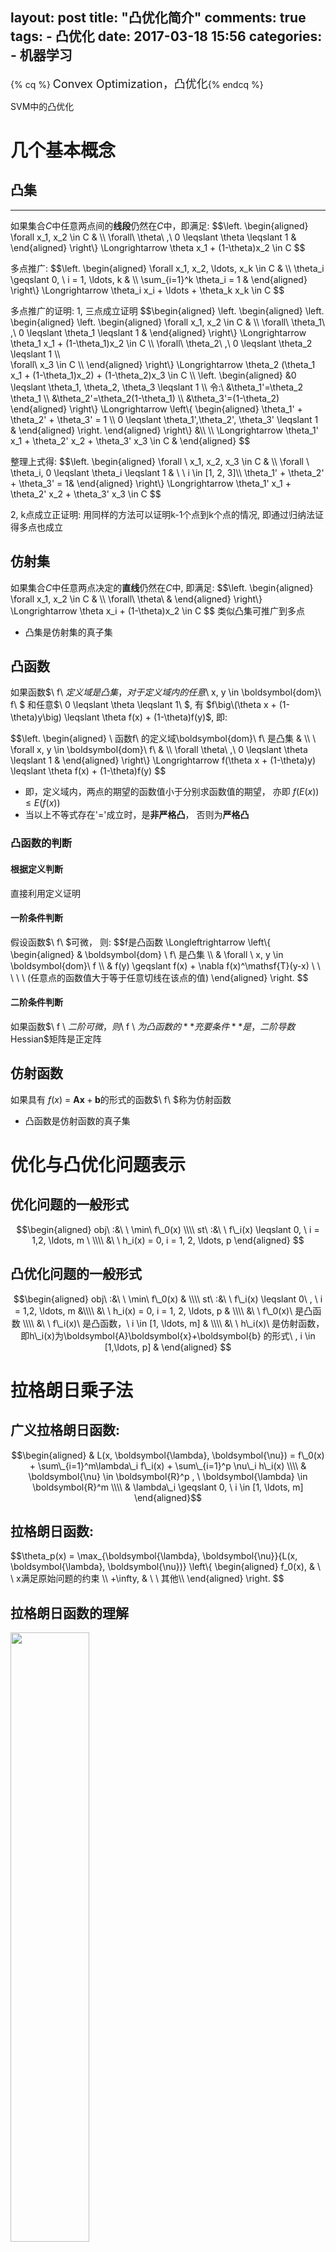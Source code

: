 layout: post
title: "凸优化简介"
comments: true
tags:
	- 凸优化
date: 2017-03-18 15:56
categories:
    - 机器学习
---

{% cq %} <font size=4>Convex Optimization，凸优化</font>{% endcq %}

SVM中的凸优化
<!-- more -->

# 几个基本概念
## 凸集
---

如果集合$C$中任意两点间的**线段**仍然在$C$中，即满足:
$$\\left.
\begin{aligned}
  \forall x\_1, x\_2 \in C &  \\\\
\forall\ \theta\ ,\ 0 \leqslant \theta \leqslant 1 &
\end{aligned}
\\right\\} \Longrightarrow \theta x\_1 + (1-\theta)x\_2 \in C
$$

多点推广:
$$\\left.
\begin{aligned}
  \forall x\_1, x\_2, \ldots, x\_k \in C &  \\\\
  \theta\_i \geqslant 0, \ i = 1, \ldots, k & \\\\
  \sum\_{i=1}^k \theta\_i = 1 &
\end{aligned}
\\right\\} \Longrightarrow \theta_i x\_i + \ldots + \theta_k x\_k \in C
$$

多点推广的证明:
1, 三点成立证明
$$\begin{aligned}
 \\left.
\begin{aligned}
    \\left.
        \begin{aligned}
            \\left.
                \begin{aligned}
                    \forall x\_1, x\_2 \in C &  \\\\
                    \forall\ \theta\_1\ ,\ 0 \leqslant \theta\_1 \leqslant 1 &
                \end{aligned}
            \\right\\} \Longrightarrow \theta\_1 x\_1 + (1-\theta\_1)x\_2 \in C \\\\
            \forall\ \theta\_2\ ,\ 0 \leqslant \theta\_2 \leqslant 1 \\\\\
            \forall\ x\_3 \in C \\\\
        \end{aligned}
    \\right\\} \Longrightarrow \theta\_2 (\theta\_1 x\_1 + (1-\theta\_1)x\_2) + (1-\theta\_2)x\_3 \in C \\\\
   \\left.
        \begin{aligned}
            &0 \leqslant \theta\_1, \theta\_2, \theta\_3 \leqslant 1 \\\\
            令:\ &\theta\_1'=\theta\_2 \theta\_1 \\\\
            &\theta\_2'=\theta\_2(1-\theta\_1) \\\\
            &\theta\_3'=(1-\theta\_2)
        \end{aligned}
    \\right\\} \Longrightarrow \\left\\{
    \begin{aligned}
        \theta\_1' + \theta\_2' + \theta\_3' = 1 \\\\
        0 \leqslant \theta\_1',\theta\_2', \theta\_3' \leqslant 1 &
    \end{aligned}
    \\right.
\end{aligned}
\\right\\} &\\\\
\\\\
\Longrightarrow \theta\_1' x\_1 + \theta\_2' x\_2 + \theta\_3' x\_3 \in C  &
\end{aligned}
$$

整理上式得:
$$\\left.
\begin{aligned}
  \forall \  x\_1, x\_2, x\_3 \in C &  \\\\
  \forall \ \theta\_i, 0 \leqslant \theta\_i \leqslant 1 & \ \ i \in [1, 2, 3]\\\\
  \theta\_1' + \theta\_2' + \theta\_3' = 1&
\end{aligned}
\\right\\} \Longrightarrow \theta_1' x\_1 + \theta_2' x\_2  + \theta_3' x\_3  \in C
$$

2, k点成立正证明:
用同样的方法可以证明k-1个点到k个点的情况, 即通过归纳法证得多点也成立


## 仿射集
如果集合$C$中任意两点决定的**直线**仍然在$C$中, 即满足:
$$\\left.
\begin{aligned}
  \forall x\_1, x\_2 \in C &  \\\\
\forall\ \theta\ &
\end{aligned}
\\right\\} \Longrightarrow \theta x\_i + (1-\theta)x\_2 \in C
$$
类似凸集可推广到多点

- 凸集是仿射集的真子集

## 凸函数
如果函数$\ f\ $定义域是凸集，对于定义域内的任意$\ x, y \in \boldsymbol{dom}\ f\ $ 和任意$\ 0 \leqslant \theta \leqslant 1\ $, 有 $f\big\(\theta x + (1-\theta)y\big) \leqslant \theta f(x) + (1-\theta)f(y)$, 即:

$$\\left.
\begin{aligned}
\ 函数f\ 的定义域\boldsymbol{dom}\ f\ 是凸集 &  \\\\
\ \forall x, y \in \boldsymbol{dom}\ f\  &  \\\\
\forall \theta\ ,\ 0 \leqslant \theta \leqslant 1 &
\end{aligned}
\\right\\} \Longrightarrow f(\theta x + (1-\theta)y) \leqslant \theta f(x) + (1-\theta)f(y)
$$

* 即，定义域内，两点的期望的函数值小于分别求函数值的期望， 亦即$\ f(E(x)) \leqslant E(f(x))$
* 当以上不等式存在'$=$'成立时，是**非严格凸**， 否则为**严格凸**


### 凸函数的判断
#### 根据定义判断
直接利用定义证明

#### 一阶条件判断
假设函数$\ f\ $可微， 则:
$$f是凸函数 \Longleftrightarrow
\\left\\{
\begin{aligned}
& \boldsymbol{dom} \ f\  是凸集 \\\\
& \forall \ x, y \in \boldsymbol{dom}\ f \\\\
& f(y) \geqslant f(x) + \nabla f(x)^\mathsf{T}(y-x)  \ \ \ \ \ (任意点的函数值大于等于任意切线在该点的值)
\end{aligned}
\\right.
$$

#### 二阶条件判断
如果函数$\ f \ $二阶可微， 则$\ f \ $为凸函数的**充要条件**是， 二阶导数$Hessian$矩阵是正定阵

## 仿射函数
如果具有 $f(x)\ =\ \boldsymbol{A}\boldsymbol{x}+\boldsymbol{b}$的形式的函数$\ f\ $称为仿射函数

- 凸函数是仿射函数的真子集

# 优化与凸优化问题表示

## 优化问题的一般形式
$$\begin{aligned}
obj\ :&\ \ \min\ f\_0(x)  \\\\
st\ :&\ \ f\_i(x) \leqslant 0, \ i = 1,2, \ldots, m \  \\\\
&\ \ h_i(x) = 0, i = 1, 2, \ldots, p
\end{aligned}
$$

## 凸优化问题的一般形式
$$\begin{aligned}
obj\ :&\ \ \min\ f\_0(x) & \\\\
st\ :&\ \ f\_i(x) \leqslant 0\ , \ i = 1,2, \ldots, m &\\\\
&\ \ h_i(x) = 0, i = 1, 2, \ldots, p & \\\\
&\ \ f\_0(x)\ 是凸函数 \\\\
&\ \ f\_i(x)\ 是凸函数，\  i \in [1, \ldots, m] & \\\\
&\ \ h\_i(x)\ 是仿射函数， 即h\_i(x)为\boldsymbol{A}\boldsymbol{x}+\boldsymbol{b} 的形式\ , i \in [1,\ldots, p] &
\end{aligned}
$$

# 拉格朗日乘子法
## 广义拉格朗日函数:

$$\begin{aligned}
& L(x, \boldsymbol{\lambda}, \boldsymbol{\nu}) = f\_0(x) + \sum\_{i=1}^m\lambda\_i f\_i(x) + \sum\_{i=1}^p \nu\_i h\_i(x) \\\\
& \boldsymbol{\nu} \in \boldsymbol{R}^p , \  \boldsymbol{\lambda} \in \boldsymbol{R}^m \\\\
& \lambda\_i \geqslant 0, \ i \in [1, \ldots, m]
\end{aligned}$$


## 拉格朗日函数:
$$\theta\_p(x) = \max\_{\boldsymbol{\lambda}, \boldsymbol{\nu}}{L(x, \boldsymbol{\lambda}, \boldsymbol{\nu})}
\\left\\{
\begin{aligned}
 f\_0(x), & \ \  x满足原始问题的约束  \\\\
 +\infty, & \ \ 其他\\\\
\end{aligned}
\\right.
$$

## 拉格朗日函数的理解
<img src="/pic/ml/down/LagrangeMultipliers2D.svg.png" width="50%" height="50%" style="margin: 0 auto"> <center>图1([来自 wikipedia](https://en.wikipedia.org/wiki/Lagrange_multiplier)), $\ f\_0(x)$等高线示与约束条件示意图,蓝色箭头方向为等高线对应值降低的方向,<br>当$g(x, y) - c = 0$时红色线表示等式约束;<br>当$g(x, y) - c \leqslant 0$ 红色线箭头方向为不等式约束成立的方向 </center >


- 等高线:
考虑三维情况, $z=f\_0(x, y)$的情况, 等高面$z = d$与函数$f\_0(x, y)$相交的部分为等高线, 等高线在$(x, y)平面的投影可表示为f\_0(x, y)=d$


### 一个等式的约束问题

如图假设等式约束为 $h\_1(x, y)=g(x, y) - c=0$
拉格朗日函数表示为: $L=f\_(x, y) + \nu h\_1(x, y)$
如果函数$f\_0(x, y)$ 的值域连续
则其等高线投影与g(x, y) -c 相切处取得等式约束条件下的极值, 此时

$$\\left.
\begin{aligned}
    & \\left.
    \begin{aligned}
         f\_0(x, y)与h\_1(x, y)相切\Rightarrow  \nabla_{x, y} f\_0(x,  y) = \nu' (\nabla_{x, y} h\_1(x, y)) \Rightarrow \nabla_{x, y}[f\_0 + \nu(h\_1)] =0 & \\\\
          h\_1(x,y)=0 \Rightarrow \nabla_{\nu}[f\_0 + \nu(h\_1)]  = 0 &
    \end{aligned}
    \\right\\} \\\\
    \\\\
    & \Longrightarrow  \nabla_{x, y, \nu} \big\[f\_0(x) + \nu h\_1(x) \big\]  = 0
    \\\\
    & \Longrightarrow 目标函数f(x,y)在一个等式约束条件下取得最值处的解与L=f\_(x, y) + \nu h\_1(x,y)极值的解等价
\end{aligned}
\right.
$$
- *注*:
$\nu'$ 可以看作是两个等价切线(超平面)的系数, 同分割超平面的等价超平面的系数$k$
$\nu = -\nu'$

### 多个等式约束问题
<img src="/pic/ml/down/600px-As_wiki_lgm_parab.svg.png" width="45%" height="45%" style="margin: 0 auto"><center>图2([来自 wikipedia](https://en.wikipedia.org/wiki/Lagrange_multiplier)), $\ f\_0(x)$等高线， 及含有两个约束条件的情况示意图</center>

极值多个等式约束看作在满足约束条件下集合处， 定义极值处的梯度方向为多个约束加权后得到的梯度和目标函数$f\_0(极点)$处的梯度平行
即极值处满足:
$$\\left.
\begin{aligned}
    & \nabla\_{\boldsymbol{x}} f(x) = \sum\_{i=1}^p \lambda\_i' \nabla_{\boldsymbol{\boldsymbol{x}}}  f\_i(\boldsymbol{x})  \\\\
    & f\_i(x) = 0, \ \ i \in [1,\ldots,  m]
\end{aligned}
\\right\\} \Longrightarrow \nabla\_{\boldsymbol{x}, \boldsymbol{\lambda}} \big\[f\_0(x) + \sum\_{i=1}^p \lambda\_i f\_i(x)\big\] = 0, \ \ \ \ 当\lambda\_i \neq 0时, \ \ i \in [1,\ldots, m]
$$

### 一个不等式等式约束
假设目标函数$\min f\_0(x)$， 有不等式约束$f\_1(x) < 0$
如图1表示， 当不等式约束有效时，须使得目标函数的函数值减小的方向与不等式约束成立的方向相反**且**目标函数与不等式约束的边界相切时取得极值. 即如果约束有效的情况下， 目标函数取得极值时一定在约束的边界处， 问题可以简化为等式约束的情况

边界有效时: 目标函数的函数值减小的方向与不等式约束成立的方向相反
则:
$$\\left.
\begin{aligned}
    f\_0(x)降低方向的梯度为: -\nabla f_0(x)  & \\\\
    f\_1(x) < 0所表示定义域方向梯度方向为: -\nabla f_1(x) & \\\\
    f\_0(x)与f\_1(x)相切，且降低方向的梯度和定义域方向梯度相反 &
\end{aligned}
\\right\\} \Longrightarrow
\\left\\{
\begin{aligned}
    & \nabla f_0(x) = -\lambda \nabla f_1(x) \\\\
    & \lambda > 0
\end{aligned}
\\right.
$$

考虑不等式约束无效的情况， 目标函数降低方向的梯度和定义域方向梯度相同， 即假设不等式约束成立的方向为图1中红色箭头相反的方向， 此时仍然可以有目标函数与不等式约束边界相切， 但是所求$\lambda < 0$， 且此时切点对应的函数值显然不是极值处

另外，只考虑不等式约束时， 不等式自身约束恒成立力时(或着当有多个约束时， 其他约束的定义域为该约束的子集. 即该约束对所有约束的交集无贡献)， 该约束项的乘子可为0.

综上: 考虑约束的有效性综， 不等式约束的朗格朗日乘$\lambda \leqslant 0$， 等号拉格朗日乘子等于0时，代表约束对取得最值时无贡献

### 多个不等式约束
多个不等式约束同多个不等式约束的情况. 其中每个不等式约束的朗格朗日乘子均大于等于0

### 多个等式约束和多个不等式约束的情况
同多个等式约束情况， 取得极值处可看作是在可行域内有效约束内**且**由权值为拉格朗日乘子加权作为梯度平行于原函数的梯度


## 原问题的拉格朗日函数
$$L\_P= \min\_{\boldsymbol{x}}\max\_{\boldsymbol{\lambda}, \boldsymbol{\nu}} {L(\boldsymbol{x}, \boldsymbol{\lambda}, \boldsymbol{\nu})}$$

## 原问题的拉格朗日对偶函数
对偶函数
$$令， g(\boldsymbol{\lambda}, \boldsymbol{\nu}) = \inf\_{x \in D}L(\boldsymbol{\lambda}, \boldsymbol{\nu}) = \inf\_{x \in D\}\(f\_0(x) + \sum\_{i=1}^m\lambda\_i f\_i(x) + \sum\_{i=1}^p \nu\_i  h\_i(x)\)$$

$$L\_D = \max\_{\boldsymbol{\lambda}, \boldsymbol{\nu}}\min\_{x} {L(x, \lambda, \nu)} = \max\_{\boldsymbol{\lambda}, \boldsymbol{\nu}}g(\boldsymbol{\lambda}, \boldsymbol{\nu}) $$

$g(\boldsymbol{\lambda}, \boldsymbol{\nu})$被求极小的部分： 可以看成给定一个$\boldsymbol{x}$有$常数 + 常数向量1 \cdot \boldsymbol{\lambda} + 常数向量2 \cdot \boldsymbol{\nu}$， 即为关于${\lambda}, \boldsymbol{\nu})$仿射的； 考虑极小问题，是由无数个, 确定的$\boldsymbol{x}$对应的仿射函数逐点求下界，由仿射函数的下界求交集是凹的. 所以$g(\boldsymbol{\lambda}, \boldsymbol{\nu})$ 是凹的



## 原问题拉格朗日函数与对偶函数的关系
假设原问题和其对偶问题均有最优值

$$\begin{aligned}
& \min\_{x} {L(x, \lambda, \nu)} \leqslant L(x, \lambda, \nu) \leqslant \max\_{\lambda, \nu} {L(x, \lambda, \nu)} \\\\
\Longrightarrow \ & \max\_{\lambda, \nu}\min\_{x} {L(x, \lambda, \nu)} \leqslant L(x, \lambda, \nu) \leqslant \min\_{x}\max\_{\lambda, \nu} {L(x, \lambda, \nu)} \\\\
\Longrightarrow \ & L\_D \leqslant L\_P
\end{aligned}
$$

当上式子取得等号时， 称为强对偶.

## Slater 准则
用于凸优化问题中，强对偶条件成立是否存在

$$\\left.
\begin{aligned}
    原问题为凸优化问题 & \\\\
    存在 x \in 约束条件的交集， 使得 f\_i(x) < 0，i \in [1,\ldots, m] & \\\\
\end{aligned}
\\right\\} \Longrightarrow 该问题的强对偶性可以达到
$$

对于在不等式约束函数为仿射函数的情况，只需要找到的$x$，满足原不等式即可（满足"$\leqslant$"， 而不需要更强的条件"$<$"）
整理得：
$$\\left.
\begin{aligned}
    原问题为凸优化问题 & \\\\
    存在 x \in 约束条件的交集， 使得对于所有的不等式约束是凸的但不是仿射的有 f\_i(x) < 0, \ i \in [1,\ldots, k] & \\\\
\end{aligned}
\\right\\} \Longrightarrow 该问题的强对偶性可以达到
$$


证明见:《凸优化》－ 清华出版社 Stephen Boyd 等著， 王书宁等译，$P\_{226} - P\_{228}$


## KKT条件
强对偶成立时，最优解需要满足的条件

令$x^\*$是原问题的最优解，$(\lambda^\*， \nu^\*)$对偶问题的最优解
则，
$$
\begin{aligned}
原始约束问题的最值=拉格朗日对偶问题的最值 \Rightarrow & \qquad\qquad\qquad\qquad f\_0(x^\*) & = & g(\lambda^\*, \nu^\*)  \\\\
对偶问题的定义\Rightarrow & \qquad & = & \inf\_{x}\big\(f\_0(x) + \sum\_{i=1}^m \lambda\_i^\* f\_i(x) + \sum\_{i=1}^p \nu^\*h\_i(x)\big\) \\\\
任意x的逐点求下解值小于其中一个x的值\Rightarrow &\qquad & \leqslant & f\_0(x^\*) + \sum\_{i=1}^m \lambda\_i^\* f\_i(x^\*) + \sum\_{i=1}^p \nu^\*h\_i(x^\*) \\\\
不等式约束项小于等于0，等式约束项等于0 \Rightarrow & \qquad & \leqslant & f\_0(x^\*) \\\\
\end{aligned}
$$

由$A \leqslant B \leqslant A$形式得， $B = A$
即有：

$$
\\left.
\begin{aligned}
\\left.
\begin{aligned}
\\left.
\begin{aligned}
f\_0(x^\*) + \sum\_{i=1}^m \lambda\_i^\* f\_i(x^\*) + \sum\_{i=1}^p \nu\_i^\*h\_i(x^\*) = f\_0(x^\*) \\\\
优化问题不等式约束，f\_i(x) \leqslant 0 \\\\
优化问题的等式约束， h\_i(x) = 0 \\\\
\lambda\_i \geqslant 0
\end{aligned}
\\right\\} \Longrightarrow \lambda\_i^\*f\_i(x^\*)，  i = 1,2, \ldots, m \ \ \ \ & \\\\
f\_i(x) \leqslant 0，   i = 1,2, \ldots, p \ \ \ \ &  \\\\
h\_i(x) = 0， i = 1,2, \ldots, p \ \ \ \ &  \\\\
\lambda\_i \geqslant 0，  i = 1,2, \ldots, m \ \ \ \ &  \\\\
拉格朗日函数在x^\*处取得极小值： \nabla\_{\boldsymbol{x}} \big\[f\_0(x) + \sum\_{i=1}^m \lambda\_i^\* f\_i(x) + \sum\_{i=1}^m \nu\_i^\*h\_i(x) \big\]_{x=x^\*} = 0  \ \ \ \ &
\end{aligned}
\\right\\} KKT条件
\end{aligned}
\\right.
$$

其中 $\lambda\_i^\*f\_i(x^\*) = 0 $为松弛条件
有：
$$\\left\\{
\begin{aligned}
    & 当 f\_i(x) < 0时， \lambda\_i = 0. \ 该约束条件为非边界条件，不影响极值 \\\\
    & 当 f\_i(x) = 0时， \lambda\_i > 0. \ 该约束条件为边界条件，在SVM中该点为支撑向量
\end{aligned}
\\right.
$$

对于非凸问题， 拉格朗日函数的极值未必是原问题的最值， 所以未必是最优解。
对于凸的问题， 满足KKT条件即为原始约束问题的最优解， KKT条件是最优性充要条件


# 主要参考资料
[1] 《凸优化》，清华出版社 Stephen Boyd 等著， 王书宁等译
[2] 维基百科-Lagrange multiplier <https://en.wikipedia.org/wiki/Lagrange_multiplier>
[3] 维基百科-拉格朗日乘数 <https://zh.wikipedia.org/wiki/拉格朗日乘数>

